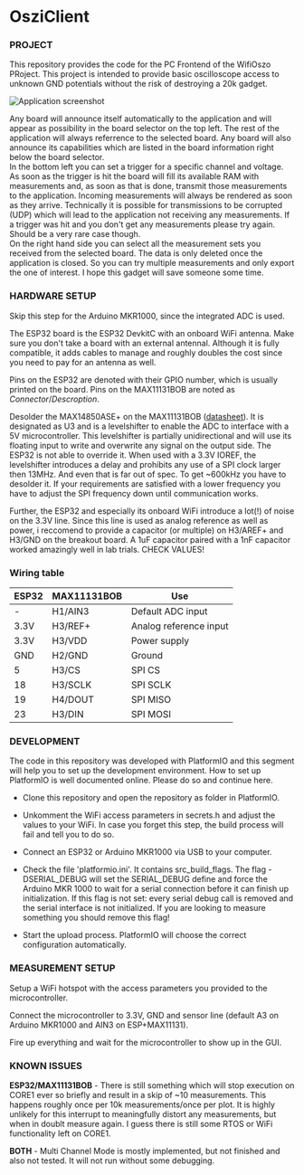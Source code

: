# OsziClient

### PROJECT

This repository provides the code for the PC Frontend of the WifiOszo PRoject. This project is intended to provide
basic oscilloscope access to unknown GND potentials without the risk of destroying a 20k gadget.

![Application screenshot](https://gitlab.lrz.de/wifioszi/pyplotter/-/raw/screenshot/docs/screenshot.png?inline=false)

Any board will announce itself automatically to the application and will appear as possibility in the board selector
on the top left. The rest of the application will always referrence to the selected board. Any board will also announce
its capabilities which are listed in the board information right below the board selector.  
In the bottom left you can set a trigger for a specific channel and voltage. As soon as the trigger is hit the board
will fill its available RAM with measurements and, as soon as that is done, transmit those measurements to the
application. Incoming measurements will always be rendered as soon as they arrive. Technically it is possible for
transmissions to be corrupted (UDP) which will lead to the application not receiving any measurements. If a trigger
was hit and you don't get any measurements please try again. Should be a very rare case though.  
On the right hand side you can select all the measurement sets you received from the selected board. The data is
only deleted once the application is closed. So you can try multiple measurements and only export the one of interest.
I hope this gadget will save someone some time.


### HARDWARE SETUP

Skip this step for the Arduino MKR1000, since the integrated ADC is used.

The ESP32 board is the ESP32 DevkitC with an onboard WiFi antenna. Make sure you don't take a board with an external
antennal. Although it is fully compatible, it adds cables to manage and roughly doubles the cost since you need to pay
for an antenna as well.

Pins on the ESP32 are denoted with their GPIO number, which is usually printed on the board. Pins on the MAX11131BOB are
noted as *Connector*/*Descroption*.

Desolder the MAX14850ASE+ on the MAX11131BOB ([datasheet](https://datasheets.maximintegrated.com/en/ds/MAX11131BOB.pdf)).
It is designated as U3 and is a levelshifter to enable the ADC to interface with a 5V microcontroller. This levelshifter
is partially unidirectional and will use its floating input to write and overwrite any signal on the output side. The
ESP32 is not able to override it. When used with a 3.3V IOREF, the levelshifter introduces a delay and prohibits any use
of a SPI clock larger then 13MHz. And even that is far out of spec. To get ~600kHz you have to desolder it. If your
requirements are satisfied with a lower frequency you have to adjust the SPI frequency down until communication works.

Further, the ESP32 and especially its onboard WiFi introduce a lot(!) of noise on the 3.3V line. Since this line is
used as analog reference as well as power, i reccomend to provide a capacitor (or multiple) on H3/AREF+ and H3/GND on the
breakout board. A 1uF capacitor paired with a 1nF capacitor worked amazingly well in lab trials. CHECK VALUES!


### Wiring table

| ESP32 | MAX11131BOB | Use |
|   --- |  ---------  |  --- |
|     - | H1/AIN3     | Default ADC input |
|   3.3V| H3/REF+     | Analog reference input |
|   3.3V| H3/VDD      | Power supply |
|   GND | H2/GND      | Ground |
|     5 | H3/CS       | SPI CS |
|    18 | H3/SCLK     | SPI SCLK | 
|    19 | H4/DOUT     | SPI MISO |
|    23 | H3/DIN      | SPI MOSI |


### DEVELOPMENT

The code in this repository was developed with PlatformIO and this segment will help you to set up the development
environment. How to set up PlatformIO is well documented online. Please do so and continue here.

- Clone this repository and open the repository as folder in PlatformIO.

- Unkomment the WiFi access parameters in secrets.h and adjust the values to your WiFi. In case you forget this step,
the build process will fail and tell you to do so.

- Connect an ESP32 or Arduino MKR1000 via USB to your computer.

- Check the file 'platformio.ini'. It contains src_build_flags. The flag -DSERIAL_DEBUG will set the SERIAL_DEBUG define
and force the Arduino MKR 1000 to wait for a serial connection before it can finish up initialization. If this flag is not
set: every serial debug call is removed and the serial interface is not initialized. If you are looking to measure something
you should remove this flag!

- Start the upload process. PlatformIO will choose the correct configuration automatically.


### MEASUREMENT SETUP

Setup a WiFi hotspot with the access parameters you provided to the microcontroller.

Connect the microcontroller to 3.3V, GND and sensor line (default A3 on Arduino MKR1000 and AIN3 on ESP+MAX11131).

Fire up everything and wait for the microcontroller to show up in the GUI.


### KNOWN ISSUES

**ESP32/MAX11131BOB** - There is still something which will stop execution on CORE1 ever so briefly and result in a skip
of ~10 measurements. This happens roughly once per 10k measurements/once per plot. It is highly unlikely for this interrupt
to meaningfully distort any measurements, but when in doublt measure again. I guess there is still some RTOS or WiFi
functionality left on CORE1.

**BOTH** - Multi Channel Mode is mostly implemented, but not finished and also not tested. It will not run without some debugging.